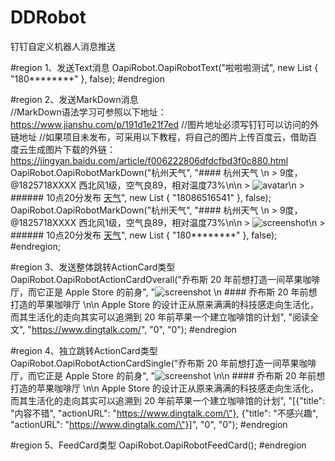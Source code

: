 # DDRobot
钉钉自定义机器人消息推送

#region 1、发送Text消息
OapiRobot.OapiRobotText("啦啦啦测试", new List<string> { "180********" }, false);
#endregion

#region 2、发送MarkDown消息  
//MarkDown语法学习可参照以下地址：https://www.jianshu.com/p/191d1e21f7ed 
//图片地址必须写钉钉可以访问的外链地址
//如果项目未发布，可采用以下教程，将自己的图片上传百度云，借助百度云生成图片下载的外链：https://jingyan.baidu.com/article/f006222806dfdcfbd3f0c880.html
OapiRobot.OapiRobotMarkDown("杭州天气", "#### 杭州天气  \n > 9度，@1825718XXXX 西北风1级，空气良89，相对温度73%\n\n > ![avatar](https://thumbnail0.baidupcs.com/thumbnail/853bee5dadaa5b3b0224d1f7e9b99146?fid=288451525-250528-1091053987687165&time=1546401600&rt=sh&sign=FDTAER-DCb740ccc5511e5e8fedcff06b081203-tbnUIzx8woNY1nRPMu1lXKAiR1o%3D&expires=8h&chkv=0&chkbd=0&chkpc=&dp-logid=35712862995877697&dp-callid=0&size=c710_u400&quality=100&vuk=-&ft=video)\n  > ###### 10点20分发布 [天气](http://www.thinkpage.cn/)", new List<string> { "18086516541" }, false);
OapiRobot.OapiRobotMarkDown("杭州天气", "#### 杭州天气  \n > 9度，@1825718XXXX 西北风1级，空气良89，相对温度73%\n\n > ![screenshot](http://i01.lw.aliimg.com/media/lALPBbCc1ZhJGIvNAkzNBLA_1200_588.png)\n  > ###### 10点20分发布 [天气](http://www.thinkpage.cn/)", new List<string> { "180********" }, false);
#endregion;

#region 3、发送整体跳转ActionCard类型
OapiRobot.OapiRobotActionCardOverall("乔布斯 20 年前想打造一间苹果咖啡厅，而它正是 Apple Store 的前身",
                                    "![screenshot](@lADOpwk3K80C0M0FoA) \n #### 乔布斯 20 年前想打造的苹果咖啡厅 \n\n Apple Store 的设计正从原来满满的科技感走向生活化，而其生活化的走向其实可以追溯到 20 年前苹果一个建立咖啡馆的计划",
                                    "阅读全文",
                                    "https://www.dingtalk.com/",
                                    "0",
                                    "0");
#endregion

#region 4、独立跳转ActionCard类型
OapiRobot.OapiRobotActionCardSingle("乔布斯 20 年前想打造一间苹果咖啡厅，而它正是 Apple Store 的前身",
                                    "![screenshot](@lADOpwk3K80C0M0FoA) \n\n #### 乔布斯 20 年前想打造的苹果咖啡厅 \n\n Apple Store 的设计正从原来满满的科技感走向生活化，而其生活化的走向其实可以追溯到 20 年前苹果一个建立咖啡馆的计划",
                                    "[{\"title\": \"内容不错\", \"actionURL\": \"https://www.dingtalk.com/\"}, {\"title\": \"不感兴趣\", \"actionURL\": \"https://www.dingtalk.com/\"}]",
                                    "0",
                                    "0");
#endregion

#region 5、FeedCard类型
OapiRobot.OapiRobotFeedCard();
#endregion
